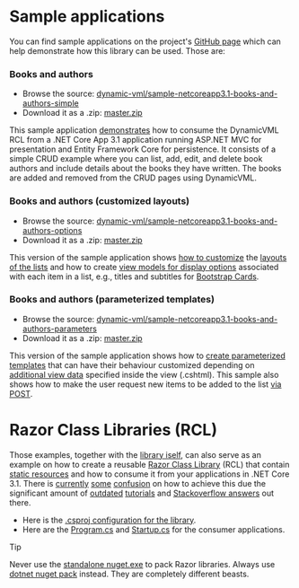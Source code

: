 
# Sample applications

You can find sample applications on the project's [GitHub page](https://github.com/dynamic-vml/) which can help
demonstrate how this library can be used. Those are:



### Books and authors 

 - Browse the source: [dynamic-vml/sample-netcoreapp3.1-books-and-authors-simple](https://github.com/dynamic-vml/sample-netcoreapp3.1-books-and-authors-simple)
 - Download it as a .zip: [master.zip](https://github.com/dynamic-vml/sample-netcoreapp3.1-books-and-authors-simple/archive/master.zip)

This sample application [demonstrates](https://github.com/dynamic-vml/sample-netcoreapp3.1-books-and-authors-simple/blob/master/Controllers/AuthorsController.cs#L56) how to consume the DynamicVML RCL from a .NET Core App 3.1 application
running ASP.NET MVC for presentation and Entity Framework Core for persistence. It consists of a simple CRUD
example where you can list, add, edit, and delete book authors and include details about the books they have
written. The books are added and removed from the CRUD pages using DynamicVML.


### Books and authors (customized layouts)

 - Browse the source: [dynamic-vml/sample-netcoreapp3.1-books-and-authors-options](https://github.com/dynamic-vml/sample-netcoreapp3.1-books-and-authors-options)
 - Download it as a .zip: [master.zip](https://github.com/dynamic-vml/sample-netcoreapp3.1-books-and-authors-options/archive/master.zip)

This version of the sample application shows [how to customize](https://github.com/dynamic-vml/sample-netcoreapp3.1-books-and-authors-options/blob/master/Views/Authors/Create.cshtml#L30) 
the [layouts of the lists](https://github.com/dynamic-vml/sample-netcoreapp3.1-books-and-authors-options/blob/master/Views/Authors/EditorTemplates/CustomItemTemplateWithMyOptions.cshtml) and how to create [view 
models for display options](https://github.com/dynamic-vml/sample-netcoreapp3.1-books-and-authors-options/blob/master/ViewModels/MyOptions.cs) 
associated with each item in a list, e.g., titles and subtitles for [Bootstrap Cards](https://getbootstrap.com/docs/4.0/components/card/).


### Books and authors (parameterized templates) 

 - Browse the source: [dynamic-vml/sample-netcoreapp3.1-books-and-authors-parameters](https://github.com/dynamic-vml/sample-netcoreapp3.1-books-and-authors-parameters)
 - Download it as a .zip: [master.zip](https://github.com/dynamic-vml/sample-netcoreapp3.1-books-and-authors-parameters/archive/master.zip)

This version of the sample application shows how to [create parameterized templates](https://github.com/dynamic-vml/sample-netcoreapp3.1-books-and-authors-parameters/blob/master/Views/Authors/EditorTemplates/CustomItemTemplateWithMyOptions.cshtml) that can have their behaviour
customized depending on [additional view data](https://github.com/dynamic-vml/sample-netcoreapp3.1-books-and-authors-parameters/blob/master/Views/Authors/Create.cshtml#L38) specified inside the view (.cshtml). This sample also shows how to
make the user request new items to be added to the list [via POST](https://github.com/dynamic-vml/sample-netcoreapp3.1-books-and-authors-parameters/blob/master/Controllers/AuthorsController.cs#L79).



# Razor Class Libraries (RCL)

Those examples, together with the 
[library iself](https://github.com/dynamic-mvl/dvml), 
can also serve as an example on how to create a reusable 
[Razor Class Library](https://docs.microsoft.com/en-us/aspnet/core/blazor/class-libraries?view=aspnetcore-3.1&tabs=visual-studio) 
(RCL) that contain 
[static resources](https://docs.microsoft.com/en-us/aspnet/core/fundamentals/static-files?view=aspnetcore-3.1)
and how to consume it from your applications in .NET Core 3.1. There is 
[currently](https://stackoverflow.com/questions/59431923/cant-reference-static-files-from-rcl) 
[some](https://stackoverflow.com/questions/51610513/can-razor-class-library-pack-static-files-js-css-etc-too?rq=1) 
[confusion](https://stackoverflow.com/questions/60040793/404-with-static-content-in-razor-class-library-rcl)
on how to achieve this due the significant amount of 
[outdated](https://dotnetstories.com/blog/How-to-Include-static-files-in-a-Razor-library-en-7156675136)
[tutorials](https://www.learnrazorpages.com/advanced/razor-class-library) and 
[Stackoverflow answers](https://stackoverflow.com/a/53241012/262032) out there.

 - Here is the [.csproj configuration for the library](https://github.com/dynamic-vml/dvml/blob/master/src/DynamicVML.csproj).
 - Here are the [Program.cs](https://github.com/dynamic-vml/sample-netcoreapp3.1-books-and-authors-simple/blob/master/Program.cs)
and [Startup.cs](https://github.com/dynamic-vml/sample-netcoreapp3.1-books-and-authors-simple/blob/master/Startup.cs) for the consumer applications.

>[!TIP]
Never use the [standalone nuget.exe](https://www.nuget.org/downloads) 
to pack Razor libraries. Always use [dotnet nuget pack](https://docs.microsoft.com/en-us/nuget/reference/dotnet-commands)
instead. They are completely different beasts.